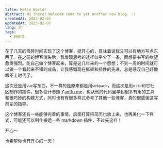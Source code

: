 ```yaml
---
title: Hello World! 
abstract: Hi there! Welcome come to yet another new blog. :)
createdAt: 2023-02-04
updatedAt: 2023-02-08
lang: zh
tags: 
  - 碎碎念
---
```


花了几天的零碎时间实现了这个博客，挺开心的，意味着说我又可以有地方写点东西了。在之前的博客消失后，我发现思考的途径似乎少了一条，而想要书写的欲望愈发强烈。能自己做个博客起来，算是这几年来的一个愿想；不到一周的时间就可以做一个看起来不错的成品，让我感慨现在框架和插件的先进，总是感叹自己好像跟不上时代了。

这次还是用`Vue`写东西，不一样的是原来都是用`webpack`，而这次是用`vite`和它社区制作的插件。很多设计参照了[antfu.me](https://antfu.me)，也从他的代码里学到很多有用的工具和很巧妙的构建方式，同时也有有很多样式参考了其他一些博客，真的很感谢这写前辈的指导。

这个博客还有一些能够完善的事情，后面打算把简历也放上来，也再美化一下样式，可能还可以制作搬运一些 markdown 插件，不过先这样！

开心～

也希望你也有开心的一天！
